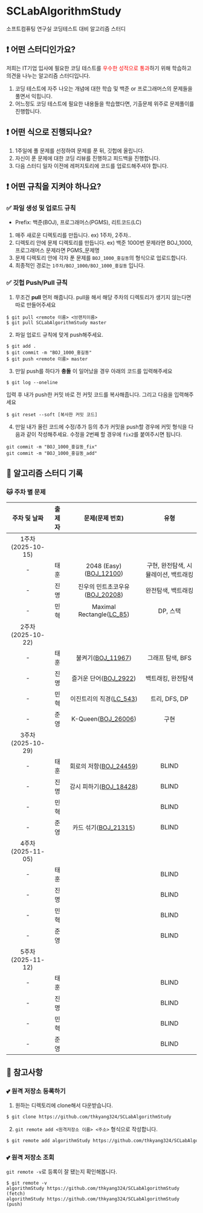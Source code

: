 # SCLabAlgorithmStudy
소프트컴퓨팅 연구실 코딩테스트 대비 알고리즘 스터디

## ❗ 어떤 스터디인가요?

저희는 IT기업 입사에 필요한 코딩 테스트를 <span style="color:red">우수한 성적으로 통과</span>하기 위해 학습하고 의견을 나누는 알고리즘 스터디입니다.
1. 코딩 테스트에 자주 나오는 개념에 대한 학습 및 백준 or 프로그래머스의 문제들을 풀면서 익힙니다.
2. 어느정도 코딩 테스트에 필요한 내용들을 학습했다면, 기출문제 위주로 문제풀이를 진행합니다.

## ❗ 어떤 식으로 진행되나요?

1. 1주일에 풀 문제를 선정하여 문제를 푼 뒤, 깃헙에 올립니다.
2. 자신이 푼 문제에 대한 코딩 리뷰를 진행하고 피드백을 진행합니다.
3. 다음 스터디 일자 이전에 레퍼지토리에 코드를 업로드해주셔야 합니다.

## ❗ 어떤 규칙을 지켜야 하나요?

### ✅ 파일 생성 및 업로드 규칙

- Prefix: 백준(BOJ), 프로그래머스(PGMS), 리트코드(LC)

1. 매주 새로운 디렉토리를 만듭니다. ex) 1주차, 2주차..
2. 디렉토리 안에 문제 디렉토리를 만듭니다. ex) 백준 1000번 문제라면 BOJ_1000, 프로그래머스 문제라면 PGMS_문제명
3. 문제 디렉토리 안에 각자 푼 문제를 `BOJ_1000_홍길동`의 형식으로 업로드합니다.
4. 최종적인 경로는 `1주차/BOJ_1000/BOJ_1000_홍길동` 입니다.

### ✅ 깃헙 Push/Pull 규칙

1. 무조건 __pull__ 먼저 해줍니다. pull을 해서 해당 주차의 디렉토리가 생기지 않는다면 따로 만들어주세요

```
$ git pull <remote 이름> <브랜치이름>
$ git pull SCLabAlgorithmStudy master
```

2. 파일 업로드 규칙에 맞게 push해주세요.
```
$ git add .
$ git commit -m "BOJ_1000_홍길동"
$ git push <remote 이름> master
```

3. 만일 push를 하다가 __충돌__ 이 일어났을 경우 아래의 코드를 입력해주세요
```
$ git log --oneline
```
입력 후 내가 push한 커밋 바로 전 커밋 코드를 복사해줍니다. 그리고 다음을 입력해주세요
```
$ git reset --soft [복사한 커밋 코드]
```

4. 만일 내가 올린 코드에 수정/추가 등의 추가 커밋을 push할 경우에 커밋 형식을 다음과 같이 작성해주세요. 수정을 2번째 할 경우에 `fix2`를 붙여주시면 됩니다.

```
git commit -m "BOJ_1000_홍길동_fix"
git commit -m "BOJ_1000_홍길동_add"
```

## 📆 알고리즘 스터디 기록

### 🐱 주차 별 문제
<!-- 유형 분류 : 구현, 완전탐색, 백트래킹, 시뮬레이션, DFS, BFS, 스택, 큐, 정렬, 트리, 그래프, 그래프 탐색, DP, ... -->
|주차 및 날짜|출제자|문제(문제 번호)|유형|
|:---:|:---:|:---:|:---:|
|1주차(2025-10-15)
|-|태훈|2048 (Easy)([BOJ_12100](https://www.acmicpc.net/problem/12100))|구현, 완전탐색, 시뮬레이션, 백트래킹|
|-|진명|진우의 민트초코우유([BOJ_20208](https://www.acmicpc.net/problem/20208))|완전탐색, 백트래킹|
|-|민혁|Maximal Rectangle([LC_85](https://leetcode.com/problems/maximal-rectangle/description/))|DP, 스택|
|2주차(2025-10-22)
|-|태훈|불켜기([BOJ_11967](https://www.acmicpc.net/problem/11967))|그래프 탐색, BFS|
|-|진명|즐거운 단어([BOJ_2922](https://www.acmicpc.net/problem/2922))|백트래킹, 완전탐색|
|-|민혁|이진트리의 직경([LC_543](https://leetcode.com/problems/diameter-of-binary-tree/description/))|트리, DFS,  DP|
|-|준영|K-Queen([BOJ_26006](https://www.acmicpc.net/problem/26006))|구현|
|3주차(2025-10-29)
|-|태훈|회로의 저항([BOJ_24459](https://www.acmicpc.net/problem/24459))|BLIND|
|-|진명|감시 피하기([BOJ_18428](https://www.acmicpc.net/problem/18428))|BLIND|
|-|민혁||BLIND|
|-|준영|카드 섞기([BOJ_21315](https://www.acmicpc.net/problem/21315))|BLIND|
|4주차(2025-11-05)
|-|태훈||BLIND|
|-|진명||BLIND|
|-|민혁||BLIND|
|-|준영||BLIND|
|5주차(2025-11-12)
|-|태훈||BLIND|
|-|진명||BLIND|
|-|민혁||BLIND|
|-|준영||BLIND|

## 💖 참고사항

### 💕 원격 저장소 등록하기
1. 원하는 디렉토리에 clone해서 다운받습니다. 

```bash
$ git clone https://github.com/thkyang324/SCLabAlgorithmStudy
```

2. `git remote add <원격저장소 이름> <주소>` 형식으로 작성합니다.

```bash
$ git remote add algorithmStudy https://github.com/thkyang324/SCLabAlgorithmStudy
```

### 💕 원격 저장소 조회


`git remote -v`로 등록이 잘 됐는지 확인해봅니다.
```
$ git remote -v
algorithmStudy https://github.com/thkyang324/SCLabAlgorithmStudy (fetch)
algorithmStudy https://github.com/thkyang324/SCLabAlgorithmStudy (push)
